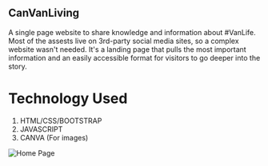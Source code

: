 ## CanVanLiving

A single page website to share knowledge and information about #VanLife. Most of the assests live on 3rd-party social media sites, so a complex website wasn't needed. It's a landing page that pulls the most important information and an easily accessible format for visitors to go deeper into the story.

# Technology Used
1. HTML/CSS/BOOTSTRAP
2. JAVASCRIPT
3. CANVA (For images)

![Home Page](https://i.imgur.com/AmhtvGc.png 'Landing Page')
